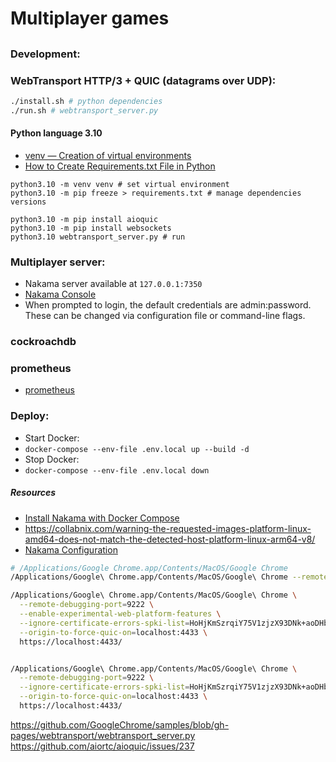 # Multiplayer games
##

### Development:

### WebTransport HTTP/3 + QUIC (datagrams over UDP):
```sh
./install.sh # python dependencies
./run.sh # webtransport_server.py
```

#### Python language 3.10
- [venv — Creation of virtual environments](https://docs.python.org/3/library/venv.html)
- [How to Create Requirements.txt File in Python](https://www.javatpoint.com/how-to-create-requirements-txt-file-in-python)
```shell
python3.10 -m venv venv # set virtual environment
python3.10 -m pip freeze > requirements.txt # manage dependencies versions

python3.10 -m pip install aioquic
python3.10 -m pip install websockets
python3.10 webtransport_server.py # run
```

### Multiplayer server:
- Nakama server available at `127.0.0.1:7350`
- [Nakama Console](http://127.0.0.1:7351/)
- When prompted to login, the default credentials are admin:password. These can be changed via configuration file or command-line flags.

### cockroachdb
### prometheus
- [prometheus](http://127.0.0.1:9090/)

### Deploy:
- Start Docker: 
- `docker-compose --env-file .env.local up --build -d`
- Stop Docker: 
- `docker-compose --env-file .env.local down`

##### Resources
- [Install Nakama with Docker Compose](https://heroiclabs.com/docs/nakama/getting-started/install/docker/)
- https://collabnix.com/warning-the-requested-images-platform-linux-amd64-does-not-match-the-detected-host-platform-linux-arm64-v8/
- [Nakama Configuration](https://heroiclabs.com/docs/nakama/getting-started/configuration/)

```sh
# /Applications/Google Chrome.app/Contents/MacOS/Google Chrome
/Applications/Google\ Chrome.app/Contents/MacOS/Google\ Chrome --remote-debugging-port=9222

/Applications/Google\ Chrome.app/Contents/MacOS/Google\ Chrome \
  --remote-debugging-port=9222 \
  --enable-experimental-web-platform-features \
  --ignore-certificate-errors-spki-list=HoHjKmSzrqiY75V1zjzX93DNk+aoDHbil9anYX6ueZM= \
  --origin-to-force-quic-on=localhost:4433 \
  https://localhost:4433/


/Applications/Google\ Chrome.app/Contents/MacOS/Google\ Chrome \
  --remote-debugging-port=9222 \
  --ignore-certificate-errors-spki-list=HoHjKmSzrqiY75V1zjzX93DNk+aoDHbil9anYX6ueZM= \
  --origin-to-force-quic-on=localhost:4433 \
  https://localhost:4433/
```

https://github.com/GoogleChrome/samples/blob/gh-pages/webtransport/webtransport_server.py
https://github.com/aiortc/aioquic/issues/237
